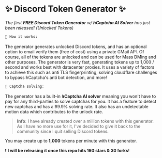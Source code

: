 # ✨ Discord Token Generator ✨
*The first **FREE Discord Token Generator** w/ **hCaptcha AI Solver** has just been released! (Unlocked Tokens)*

`📝 How it works:`
<br><br>
The generator generates unlocked Discord tokens, and has an optional option to email verify them (free of cost) using a private GMail API. Of course, all of the tokens are unlocked and can be used for Mass DMing and other purposes. The generator is very fast, generating tokens up to 1,000 / second and works best with datacenter proxies. It uses a variety of factors to achieve this such as anti TLS fingerprinting, solving cloudflare challenges to bypass hCaptcha's anti bot detection, and more!

`🤖 Captcha solving:`
<br><br>
The generator has a built-in **hCaptcha AI solver** meaning you won't have to pay for any third-parties to solve captchas for you. It has a feature to detect new captchas and has a 99.9% solving rate. It also has an undetectable motion data which contributes to the unlock rate.

> **Info:** I have already created over a million tokens with this generator. As I have no more use for it, I've decided to give it back to the community since I quit selling Discord tokens. 


You may create up to **1,000** tokens per minute with this generator.

❗️ **I will be releasing it once this repo hits 160 stars & 30 forks!**
